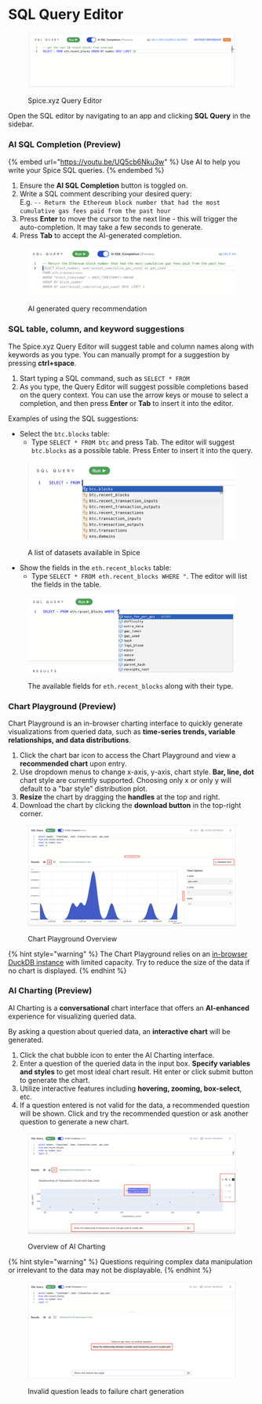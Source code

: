 # SQL Query Editor

<figure><img src="../.gitbook/assets/image (15).png" alt=""><figcaption><p>Spice.xyz Query Editor</p></figcaption></figure>

Open the SQL editor by navigating to an app and clicking **SQL Query** in the sidebar.

### AI SQL Completion (Preview)

{% embed url="https://youtu.be/UQ5cb6Nku3w" %}
Use AI to help you write your Spice SQL queries.
{% endembed %}

1. Ensure the **AI SQL Completion** button is toggled on.
2. Write a SQL comment describing your desired query: \
   E.g.  `-- Return the Ethereum block number that had the most cumulative gas fees paid from the past hour`
3. Press **Enter** to move the cursor to the next line - this will trigger the auto-completion. It may take a few seconds to generate.
4. Press **Tab** to accept the AI-generated completion.

<figure><img src="../.gitbook/assets/Screenshot 2023-01-11 at 7.28.38 PM.png" alt=""><figcaption><p>AI generated query recommendation</p></figcaption></figure>

### SQL table, column, and keyword suggestions

The Spice.xyz Query Editor will suggest table and column names along with keywords as you type. You can manually prompt for a suggestion by pressing **ctrl+space**.

1. Start typing a SQL command, such as `SELECT * FROM`
2. As you type, the Query Editor will suggest possible completions based on the query context. You can use the arrow keys or mouse to select a completion, and then press **Enter** or **Tab** to insert it into the editor.

Examples of using the SQL suggestions:

* Select the `btc.blocks` table:
  * Type `SELECT * FROM btc` and press Tab. The editor will suggest `btc.blocks` as a possible table. Press Enter to insert it into the query.

<figure><img src="../.gitbook/assets/Screenshot 2023-01-09 at 10.24.15 AM.png" alt=""><figcaption><p>A list of datasets available in Spice</p></figcaption></figure>

* Show the fields in the `eth.recent_blocks` table:
  * Type `SELECT * FROM eth.recent_blocks WHERE "`. The editor will list the fields in the table.

<figure><img src="../.gitbook/assets/Screenshot 2023-01-09 at 10.27.43 AM.png" alt=""><figcaption><p>The available fields for <code>eth.recent_blocks</code> along with their type.</p></figcaption></figure>

### Chart Playground (Preview)

Chart Playground is an in-browser charting interface to quickly generate visualizations from queried data, such as **time-series trends, variable relationships, and data distributions**.

1. Click the chart bar icon to access the Chart Playground and view a **recommended chart** upon entry.
2. Use dropdown menus to change x-axis, y-axis, chart style. **Bar, line, dot** chart style are currently supported. Choosing only x or only y will default to a "bar style" distribution plot.
3. **Resize** the chart by dragging the **handles** at the top and right.
4. Download the chart by clicking the **download button** in the top-right corner.

<figure><img src="../.gitbook/assets/image (26).png" alt=""><figcaption><p>Chart Playground Overview</p></figcaption></figure>

{% hint style="warning" %}
The Chart Playground relies on an [in-browser DuckDB instance](https://uwdata.github.io/mosaic/core/#mosaic-core) with limited capacity. Try to reduce the size of the data if no chart is displayed.
{% endhint %}

### AI Charting (Preview)

AI Charting is a **conversational** chart interface that offers an **AI-enhanced** experience for visualizing queried data.

By asking a question about queried data, an **interactive chart** will be generated.

1. Click the chat bubble icon to enter the AI Charting interface.
2. Enter a question of the queried data in the input box. **Specify variables and styles** to get most ideal chart result. Hit enter or click submit button to generate the chart.
3. Utilize interactive features including **hovering, zooming, box-select**, etc.
4. If a question entered is not valid for the data, a recommended question will be shown. Click and try the recommended question or ask another question to generate a new chart.

<figure><img src="../.gitbook/assets/image (28).png" alt=""><figcaption><p>Overview of AI Charting</p></figcaption></figure>

{% hint style="warning" %}
Questions requiring complex data manipulation or irrelevant to the data may not be displayable.
{% endhint %}

<figure><img src="../.gitbook/assets/image (30).png" alt=""><figcaption><p>Invalid question leads to failure chart generation</p></figcaption></figure>

